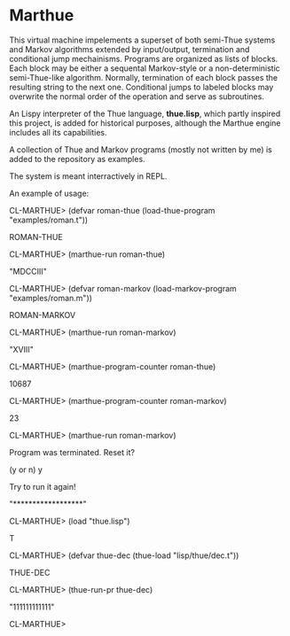 # Marthue

This virtual machine impelements a superset of both semi-Thue systems and Markov algorithms extended by input/output, termination and conditional jump mechainisms. Programs are organized as lists of blocks. Each block may be either a sequental Markov-style or a non-deterministic semi-Thue-like algorithm. Normally, termination of each block passes the resulting string to the next one. Conditional jumps to labeled blocks may overwrite the normal order of the operation and serve as subroutines.

An Lispy interpreter of the Thue language, **thue.lisp**, which partly inspired this project, is added for historical purposes, although the Marthue engine includes all its capabilities.

A collection of Thue and Markov programs (mostly not written by me) is added to the repository as examples.

The system is meant interractively in REPL.

An example of usage:

CL-MARTHUE> (defvar roman-thue (load-thue-program "examples/roman.t"))

ROMAN-THUE

CL-MARTHUE> (marthue-run roman-thue)

"MDCCIII"

CL-MARTHUE> (defvar roman-markov (load-markov-program "examples/roman.m"))

ROMAN-MARKOV

CL-MARTHUE> (marthue-run roman-markov)

"XVIII"

CL-MARTHUE> (marthue-program-counter roman-thue)

10687

CL-MARTHUE> (marthue-program-counter roman-markov)

23

CL-MARTHUE> (marthue-run roman-markov)

Program was terminated. Reset it?

(y or n) y

Try to run it again!

"******************"

CL-MARTHUE> (load "thue.lisp")

T

CL-MARTHUE> (defvar thue-dec (thue-load "lisp/thue/dec.t"))

THUE-DEC

CL-MARTHUE> (thue-run-pr thue-dec)

"111111111111"

CL-MARTHUE> 
